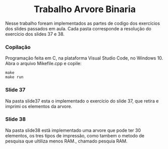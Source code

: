 <h1 align="center">Trabalho Arvore Binaria</h1>
Nesse trabalho foream implementados as partes de codigo dos exercícios dos slides passados em aula. Cada pasta corresponde a resolução do exercício dos slides 37 e 38.

### Copilação

Programação feita em C, na plataforma Visual Studio Code, no Windows 10. Abra o arquivo Mikefile.cpp e copile:
	
    make
    make run
    
### Slide 37

Na pasta slide37 esta o implementado o exercício do slide 37, que retira e imprimi os elementos da arvore.

### Slide 38

Na pasta slide38 estã implementado uma arvore que pode ter 30 elementos, os tres tipos de impressão, como tambem o metodo de pesquisa que ultiliza menos RAM., chamado pesquia RAM.
